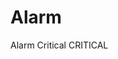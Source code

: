 # Alarm
Alarm Critical 
<span class="iceOutTxt" id="_id83:_id84:0:_id85:editSubview:_id88:0:_id89:editSubview:alarmDataTable:14:_id131">CRITICAL</span>
